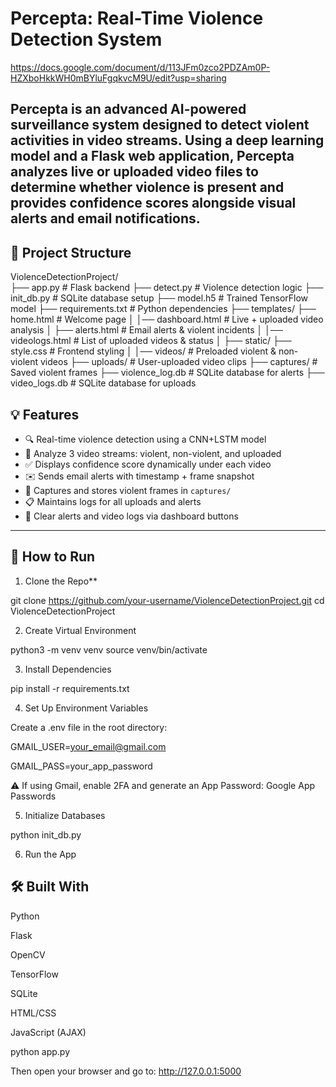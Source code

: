 # Percepta: Real-Time Violence Detection System

https://docs.google.com/document/d/113JFm0zco2PDZAm0P-HZXboHkkWH0mBYluFgqkvcM9U/edit?usp=sharing

**Percepta** is an advanced AI-powered surveillance system designed to detect violent activities in video streams. Using a deep learning model and a Flask web application, Percepta analyzes live or uploaded video files to determine whether violence is present and provides confidence scores alongside visual alerts and email notifications.
---

## 📂 Project Structure
ViolenceDetectionProject/  
├── app.py # Flask backend 
├── detect.py # Violence detection logic 
├── init_db.py # SQLite database setup 
├── model.h5 # Trained TensorFlow model 
├── requirements.txt # Python dependencies 
├── templates/ 
├── home.html # Welcome page    │
│── dashboard.html # Live + uploaded video analysis  │
├── alerts.html # Email alerts & violent incidents   │
│── videologs.html # List of uploaded videos & status  │
├── static/ 
├── style.css # Frontend styling │
│── videos/ # Preloaded violent & non-violent videos 
├── uploads/ # User-uploaded video clips 
├── captures/ # Saved violent frames 
├── violence_log.db # SQLite database for alerts 
├── video_logs.db # SQLite database for uploads  

## 💡 Features

- 🔍 Real-time violence detection using a CNN+LSTM model
- 🎥 Analyze 3 video streams: violent, non-violent, and uploaded
- ✅ Displays confidence score dynamically under each video
- ✉️ Sends email alerts with timestamp + frame snapshot
- 📸 Captures and stores violent frames in `captures/`
- 📋 Maintains logs for all uploads and alerts
- 🔄 Clear alerts and video logs via dashboard buttons

---

## 🚀 How to Run

1. Clone the Repo**

git clone https://github.com/your-username/ViolenceDetectionProject.git
cd ViolenceDetectionProject

2. Create Virtual Environment

python3 -m venv venv
source venv/bin/activate

3. Install Dependencies

pip install -r requirements.txt

4. Set Up Environment Variables

Create a .env file in the root directory:

GMAIL_USER=your_email@gmail.com

GMAIL_PASS=your_app_password

⚠️ If using Gmail, enable 2FA and generate an App Password: Google App Passwords

5. Initialize Databases

python init_db.py

6. Run the App

## 🛠 Built With
Python

Flask

OpenCV

TensorFlow

SQLite

HTML/CSS

JavaScript (AJAX)


python app.py

Then open your browser and go to:
http://127.0.0.1:5000
